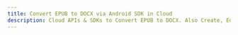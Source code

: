 ---title: Convert EPUB to DOCX via Android SDK in Clouddescription: Cloud APIs & SDKs to Convert EPUB to DOCX. Also Create, Edit & Render Microsoft Word & OpenOffice documents in the Cloud.---